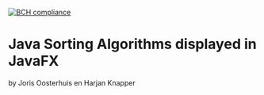 [![BCH compliance](https://bettercodehub.com/edge/badge/HanzehogeschoolSICT/OOP3-Sorteren-JorisHarjan)](https://bettercodehub.com/)

# Java Sorting Algorithms displayed in JavaFX
 by Joris Oosterhuis en Harjan Knapper
